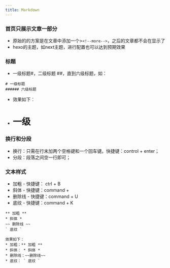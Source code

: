 ```yaml
---
title: Markdown
---
```



### 首页只展示文章一部分
- 原始的的方案是在文章中添加一个>`<!--more-->`，之后的文章都不会在显示了
- hexo的主题，如next主题，进行配置也可以达到预期效果

### 标题
- 一级标题#，二级标题 ##，直到六级标题，如：
```
# 一级标题 
###### 六级标题
```
- 效果如下：  

- #  一级

### 换行和分段  

* 换行：只需在行末加两个空格键和一个回车键。快捷键：control + enter；
* 分段：段落之间空一行即可；

### 文本样式
* 加粗 - 快捷键： ctrl + B 
* 斜体 - 快捷键：command + 
* 删除线 - 快捷键：command + U
* 底纹 - 快捷键：command + K 
```
** 加粗 **
* 斜体 *
~~ 删除线 ~~
` 底纹 `
```
	效果如下：
	* 加粗：** 加粗 **
	* 斜体： * 斜体 *
	* 删除线：~~删除线~~
	* 底纹： ` 底纹 `
